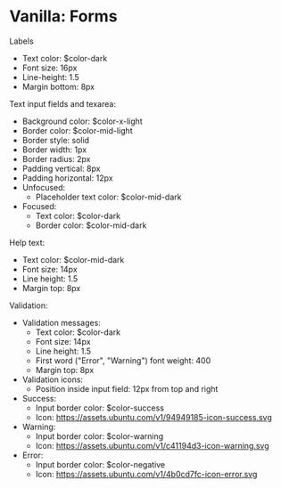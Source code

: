 # Vanilla: Forms

Labels
- Text color: $color-dark
- Font size: 16px
- Line-height: 1.5
- Margin bottom: 8px

Text input fields and texarea:
- Background color: $color-x-light
- Border color: $color-mid-light
- Border style: solid
- Border width: 1px
- Border radius: 2px
- Padding vertical: 8px
- Padding horizontal: 12px
- Unfocused:
  - Placeholder text color: $color-mid-dark
- Focused:
	- Text color: $color-dark
	- Border color: $color-mid-dark

Help text:
- Text color: $color-mid-dark
- Font size: 14px
- Line height: 1.5
- Margin top: 8px

Validation:
- Validation messages:
	- Text color: $color-dark
	- Font size: 14px
	- Line height: 1.5
	- First word ("Error", "Warning") font weight: 400
	- Margin top: 8px
- Validation icons:
	- Position inside input field: 12px from top and right
- Success:
	- Input border color: $color-success
	- Icon: https://assets.ubuntu.com/v1/94949185-icon-success.svg
- Warning:
	- Input border color: $color-warning
	- Icon: https://assets.ubuntu.com/v1/c41194d3-icon-warning.svg
- Error:
	- Input border color: $color-negative
	- Icon: https://assets.ubuntu.com/v1/4b0cd7fc-icon-error.svg